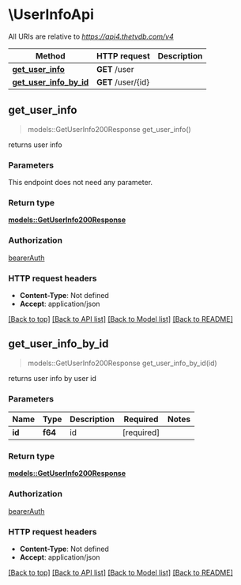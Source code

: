 # \UserInfoApi

All URIs are relative to *https://api4.thetvdb.com/v4*

Method | HTTP request | Description
------------- | ------------- | -------------
[**get_user_info**](UserInfoApi.md#get_user_info) | **GET** /user | 
[**get_user_info_by_id**](UserInfoApi.md#get_user_info_by_id) | **GET** /user/{id} | 



## get_user_info

> models::GetUserInfo200Response get_user_info()


returns user info

### Parameters

This endpoint does not need any parameter.

### Return type

[**models::GetUserInfo200Response**](getUserInfo_200_response.md)

### Authorization

[bearerAuth](../README.md#bearerAuth)

### HTTP request headers

- **Content-Type**: Not defined
- **Accept**: application/json

[[Back to top]](#) [[Back to API list]](../README.md#documentation-for-api-endpoints) [[Back to Model list]](../README.md#documentation-for-models) [[Back to README]](../README.md)


## get_user_info_by_id

> models::GetUserInfo200Response get_user_info_by_id(id)


returns user info by user id

### Parameters


Name | Type | Description  | Required | Notes
------------- | ------------- | ------------- | ------------- | -------------
**id** | **f64** | id | [required] |

### Return type

[**models::GetUserInfo200Response**](getUserInfo_200_response.md)

### Authorization

[bearerAuth](../README.md#bearerAuth)

### HTTP request headers

- **Content-Type**: Not defined
- **Accept**: application/json

[[Back to top]](#) [[Back to API list]](../README.md#documentation-for-api-endpoints) [[Back to Model list]](../README.md#documentation-for-models) [[Back to README]](../README.md)

